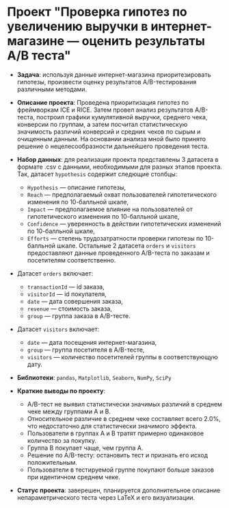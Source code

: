 # Проект "Проверка гипотез по увеличению выручки в интернет-магазине — оценить результаты A/B теста"
- **Задача**: используя данные интернет-магазина приоритезировать гипотезы, произвести оценку результатов A/B-тестирования различными методами.

- **Описание проекта**: Проведена приоритизация гипотез по фреймворкам ICE и RICE. Затем провел анализ результатов A/B-теста, построил графики кумулятивной выручки, среднего чека, конверсии по группам, а затем посчитал статистическую значимость различий конверсий и средних чеков по сырым и очищенным данным. На основании анализа мной было принято решение о нецелесообразности дальнейшего проведения теста.  

- **Набор данных**: для реализации проекта представлены 3 датасета в формате .csv с данными, необходимыми для разных этапов проекта. Так, датасет `hypothesis` содержит следющие столбцы:
    - `Hypothesis` — описание гипотезы,
    - `Reach` — предполагаемый охват пользователей гипотетического изменения по 10-балльной шкале,
    - `Impact` — предполагаемое влияние на пользователей от гипотетического изменения по 10-балльной шкале,
    - `Confidence` — уверенность в действии гипотетических изменений по 10-балльной шкале,
    - `Efforts` — степень трудозатратности проверки гипотезы по 10-балльной шкале.
Остальные 2 датасета `orders` и `visitors` предоставляют данные проведенного A/B-теста по заказам и посетителям соответственно.
- Датасет `orders` включает:
    - `transactionId` — id заказа,
    - `visitorId` — id покупателя,
    - `date` — дата совершения заказа,
    - `revenue` — стоимость заказа,
    - `group` — группа заказа в A/B-тесте.
- Датасет `visitors` включает:
    - `date` — дата посещения интернет-магазина,
    - `group` — группа посетителя в A/B-тесте,
    - `visitors` — количество посетителей группы в соответствующую дату.

- **Библиотеки**: `pandas`, `Matplotlib`, `Seaborn`, `NumPy`, `SciPy`

- **Краткие выводы по проекту**:
    - A/B-тест не выявил статистически значимых различий в среднем чеке между группами А и В.
    - Относительное различие в среднем чеке составляет всего 2.0%, что недостаточно для статистически значимого эффекта.
    - Пользователи в группах А и В тратят примерно одинаковое количество за покупку.
    - Группа В покупает чаще, чем группа А.
    - Решение по A/B-тесту: остановить тест и признать его исход положительным.
    - Пользователи в тестируемой группе покупают больше заказов при идентичном среднем чеке.

- **Статус проекта**: заверешен, планируется дополнительное описание непараметрического теста через LaTeX и его визуализации.
